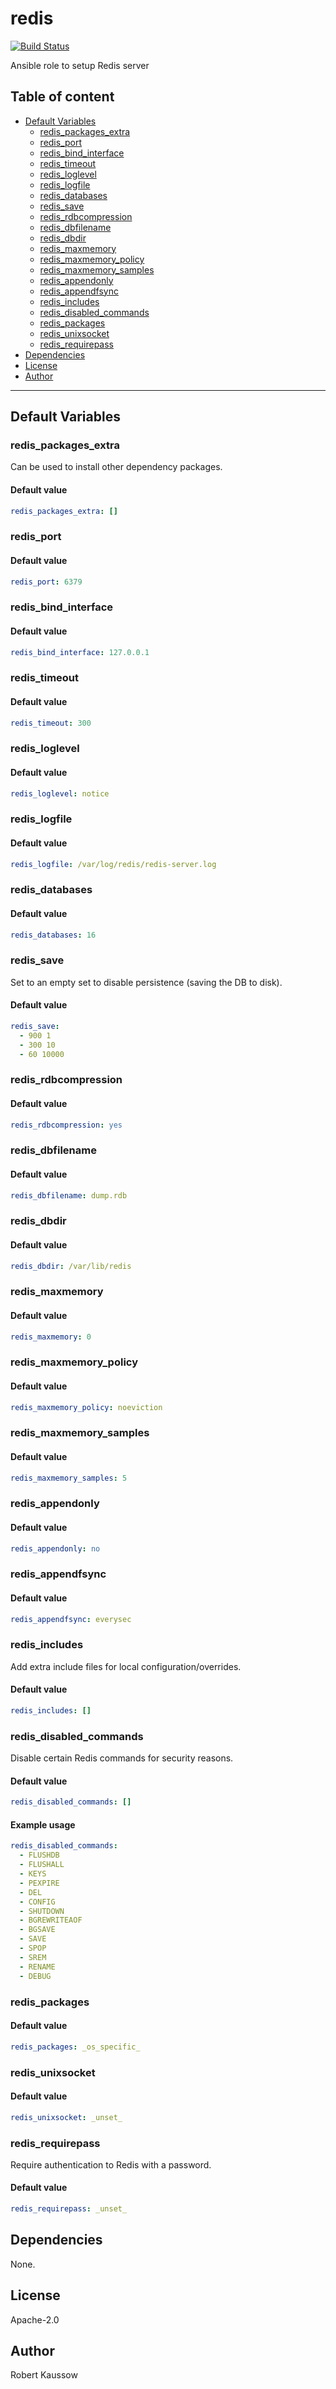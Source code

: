 # redis

[![Build Status](https://drone.owncloud.com/api/badges/owncloud-ansible/redis/status.svg)](https://drone.owncloud.com/owncloud-ansible/redis)


Ansible role to setup Redis server

## Table of content

* [Default Variables](#default-variables)
  * [redis_packages_extra](#redis_packages_extra)
  * [redis_port](#redis_port)
  * [redis_bind_interface](#redis_bind_interface)
  * [redis_timeout](#redis_timeout)
  * [redis_loglevel](#redis_loglevel)
  * [redis_logfile](#redis_logfile)
  * [redis_databases](#redis_databases)
  * [redis_save](#redis_save)
  * [redis_rdbcompression](#redis_rdbcompression)
  * [redis_dbfilename](#redis_dbfilename)
  * [redis_dbdir](#redis_dbdir)
  * [redis_maxmemory](#redis_maxmemory)
  * [redis_maxmemory_policy](#redis_maxmemory_policy)
  * [redis_maxmemory_samples](#redis_maxmemory_samples)
  * [redis_appendonly](#redis_appendonly)
  * [redis_appendfsync](#redis_appendfsync)
  * [redis_includes](#redis_includes)
  * [redis_disabled_commands](#redis_disabled_commands)
  * [redis_packages](#redis_packages)
  * [redis_unixsocket](#redis_unixsocket)
  * [redis_requirepass](#redis_requirepass)
* [Dependencies](#dependencies)
* [License](#license)
* [Author](#author)

---

## Default Variables

### redis_packages_extra

Can be used to install other dependency packages.

#### Default value

```YAML
redis_packages_extra: []
```

### redis_port

#### Default value

```YAML
redis_port: 6379
```

### redis_bind_interface

#### Default value

```YAML
redis_bind_interface: 127.0.0.1
```

### redis_timeout

#### Default value

```YAML
redis_timeout: 300
```

### redis_loglevel

#### Default value

```YAML
redis_loglevel: notice
```

### redis_logfile

#### Default value

```YAML
redis_logfile: /var/log/redis/redis-server.log
```

### redis_databases

#### Default value

```YAML
redis_databases: 16
```

### redis_save

Set to an empty set to disable persistence (saving the DB to disk).

#### Default value

```YAML
redis_save:
  - 900 1
  - 300 10
  - 60 10000
```

### redis_rdbcompression

#### Default value

```YAML
redis_rdbcompression: yes
```

### redis_dbfilename

#### Default value

```YAML
redis_dbfilename: dump.rdb
```

### redis_dbdir

#### Default value

```YAML
redis_dbdir: /var/lib/redis
```

### redis_maxmemory

#### Default value

```YAML
redis_maxmemory: 0
```

### redis_maxmemory_policy

#### Default value

```YAML
redis_maxmemory_policy: noeviction
```

### redis_maxmemory_samples

#### Default value

```YAML
redis_maxmemory_samples: 5
```

### redis_appendonly

#### Default value

```YAML
redis_appendonly: no
```

### redis_appendfsync

#### Default value

```YAML
redis_appendfsync: everysec
```

### redis_includes

Add extra include files for local configuration/overrides.

#### Default value

```YAML
redis_includes: []
```

### redis_disabled_commands

Disable certain Redis commands for security reasons.

#### Default value

```YAML
redis_disabled_commands: []
```

#### Example usage

```YAML
redis_disabled_commands:
  - FLUSHDB
  - FLUSHALL
  - KEYS
  - PEXPIRE
  - DEL
  - CONFIG
  - SHUTDOWN
  - BGREWRITEAOF
  - BGSAVE
  - SAVE
  - SPOP
  - SREM
  - RENAME
  - DEBUG
```

### redis_packages

#### Default value

```YAML
redis_packages: _os_specific_
```

### redis_unixsocket

#### Default value

```YAML
redis_unixsocket: _unset_
```

### redis_requirepass

Require authentication to Redis with a password.

#### Default value

```YAML
redis_requirepass: _unset_
```

## Dependencies

None.

## License

Apache-2.0

## Author

Robert Kaussow

